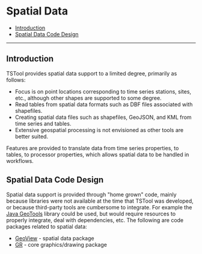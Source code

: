 # Spatial Data #

*   [Introduction](#introduction)
*   [Spatial Data Code Design](#spatial-data-code-design)

----

## Introduction ##

TSTool provides spatial data support to a limited degree, primarily as follows:

*   Focus is on point locations corresponding to time series stations, sites, etc., although
    other shapes are supported to some degree.
*   Read tables from spatial data formats such as DBF files associated with shapefiles.
*   Creating spatial data files such as shapefiles, GeoJSON, and KML from time series and tables.
*   Extensive geospatial processing is not envisioned as other tools are better suited.

Features are provided to translate data from time series properties, to tables, to processor properties,
which allows spatial data to be handled in workflows.

## Spatial Data Code Design ##

Spatial data support is provided through "home grown" code,
mainly because libraries were not available at the time that TSTool was developed, or because third-party tools
are cumbersome to integrate.  For example the [Java GeoTools](http://www.geotools.org/) library could be used, but would
require resources to properly integrate, deal with dependencies, etc.
The following are code packages related to spatial data:

*   [GeoView](https://github.com/OpenCDSS/cdss-lib-common-java/tree/master/src/RTi/GIS/GeoView) - spatial data package
*   [GR](https://github.com/OpenCDSS/cdss-lib-common-java/tree/master/src/RTi/GR) - core graphics/drawing package
